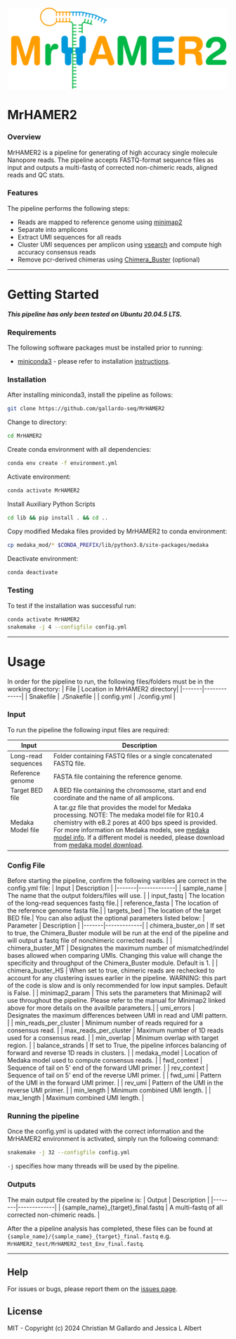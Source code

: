 <p align="center"><img src="/MrHAMER2-logo.png" alt="MrHAMER2-logo" width="500"></p>

# MrHAMER2
### Overview
MrHAMER2 is a pipeline for generating of high accuracy single molecule Nanopore reads. The pipeline accepts FASTQ-format sequence files as input and outputs a multi-fastq of corrected non-chimeric reads, aligned reads and QC stats. 
### Features
The pipeline performs the following steps:
- Reads are mapped to reference genome using [minimap2]
- Separate into amplicons
- Extract UMI sequences for all reads
- Cluster UMI sequences per amplicon using [vsearch] and compute high accuracy consensus reads
- Remove pcr-derived chimeras using [Chimera_Buster] (optional)

******************
# Getting Started
**_This pipeline has only been tested on Ubuntu 20.04.5 LTS._**
### Requirements
The following software packages must be installed prior to running:

-  [miniconda3](https://conda.io/miniconda.html) - please refer to installation [instructions](https://conda.io/projects/conda/en/latest/user-guide/install/index.html).

### Installation
After installing miniconda3, install the pipeline as follows:
```bash
git clone https://github.com/gallardo-seq/MrHAMER2
```
Change to directory:
```bash
cd MrHAMER2
```
Create conda environment with all dependencies:
```bash
conda env create -f environment.yml
```
Activate environment:
```bash
conda activate MrHAMER2
```
Install Auxiliary Python Scripts
```bash
cd lib && pip install . && cd ..
```
Copy modified Medaka files provided by MrHAMER2 to conda environment:
```bash
cp medaka_mod/* $CONDA_PREFIX/lib/python3.8/site-packages/medaka
```
Deactivate environment:
```bash
conda deactivate
```
### Testing
To test if the installation was successful run:
```bash
conda activate MrHAMER2
snakemake -j 4 --configfile config.yml
```
 
******************
# Usage
In order for the pipeline to run, the following files/folders must be in the working directory:
| File | Location in MrHAMER2 directory|
|-------|-------------|
| Snakefile | ./Snakefile |
| config.yml | ./config.yml |

### Input
To run the pipeline the following input files are required:

| Input | Description |
|-------|-------------|
| Long-read sequences | Folder containing FASTQ files or a single concatenated FASTQ file. |
| Reference genome | FASTA file containing the reference genome. |
| Target BED file | A BED file containing the chromosome, start and end coordinate and the name of all amplicons.|
| Medaka Model file | A tar.gz file that provides the model for Medaka processing. NOTE: The medaka model file for R10.4 chemistry with e8.2 pores at 400 bps speed is provided. For more information on Medaka models, see [medaka model info]. If a different model is needed, please download from [medaka model download].

### Config File
Before starting the pipeline, confirm the following varibles are correct in the config.yml file:
| Input | Description |
|-------|-------------|
| sample_name | The name that the output folders/files will use. |
| input_fastq | The location of the long-read sequences fastq file.|
| reference_fasta | The location of the reference genome fasta file.|
| targets_bed | The location of the target BED file.|
You can also adjust the optional parameters listed below:
| Parameter | Description |
|-------|-------------|
| chimera_buster_on | If set to true, the Chimera_Buster module will be run at the end of the pipeline and will output a fastq file of nonchimeric corrected reads. |
| chimera_buster_MT | Designates the maximum number of mismatched/indel bases allowed when comparing UMIs. Changing this value will change the specificity and throughput of the Chimera_Buster module.  Default is 1. |
| chimera_buster_HS | When set to true, chimeric reads are rechecked to account for any clustering issues earlier in the pipeline. WARNING: this part of the code is slow and is only recommended for low input samples. Default is False. |
| minimap2_param | This sets the parameters that Minimap2 will use throughout the pipeline. Please refer to the manual for Minimap2 linked above for more details on the availble parameters.|
| umi_errors |  Designates the maximum differences between UMI in read and UMI pattern. |
| min_reads_per_cluster | Minimum number of reads required for a consensus read. |
| max_reads_per_cluster | Maximum number of 1D reads used for a consensus read. |
| min_overlap | Minimum overlap with target region. |
| balance_strands | If set to True, the pipeline inforces balancing of forward and reverse 1D reads in clusters. |
| medaka_model | Location of Medaka model used to compute consensus reads. |
| fwd_context | Sequence of tail on 5' end of the forward UMI primer. |
| rev_context | Sequence of tail on 5' end of the reverse UMI primer. |
| fwd_umi | Pattern of the UMI in the forward UMI primer. |
| rev_umi | Pattern of the UMI in the reverse UMI primer. |
| min_length | Minimum combined UMI length. |
| max_length | Maximum combined UMI length. |

### Running the pipeline
Once the config.yml is updated with the correct information and the MrHAMER2 environment is activated, simply run the following command:
```bash
snakemake -j 32 --configfile config.yml
```
`-j` specifies how many threads will be used by the pipeline.

### Outputs
 The main output file created by the pipeline is:
| Output | Description |
|--------|-------------|
| {sample_name}_{target}_final.fastq | A multi-fastq of all corrected non-chimeric reads. |


After the a pipeline analysis has completed, these files can be found at `{sample_name}/{sample_name}_{target}_final.fastq` e.g. `MrHAMER2_test/MrHAMER2_test_Env_final.fastq`.

**************************
## Help
For issues or bugs, please report them on the [issues page][issues]. 

## License
MIT - Copyright (c) 2024 Christian M Gallardo and Jessica L Albert



[//]: # (These are reference links used in the body of this note and get stripped out when the markdown processor does its job. There is no need to format nicely because it shouldn't be seen. Thanks SO - http://stackoverflow.com/questions/4823468/store-comments-in-markdown-syntax)

   [minimap2]: <https://github.com/lh3/minimap2>
   [Chimera_Buster]: <https://github.com/JessicaA2019/Chimera_Buster>
   [issues]: <https://github.com/gallardo-seq/MrHAMER2/issues>
   [vsearch]: <https://github.com/torognes/vsearch>
   [medaka model info]: <https://github.com/nanoporetech/medaka#models>
   [medaka model download]: <https://github.com/nanoporetech/medaka/tree/master/medaka/data>



